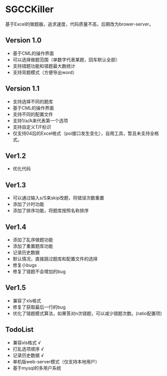 # SGCCKiller
基于Excel的做题器，追求速度，代码质量不高，后期改为brower-server。
## Version 1.0
- 基于CML的操作界面
- 可以选择做题范围（单数字代表某题，回车默认全部）
- 支持错题功能和错题最大数统计
- 支持背题模式（方便导出word）
## Version 1.1
- 支持选择不同的题库
- 基于CML的操作界面
- 支持不同的配置文件
- 支持1/a/A来代表第一个选项
- 支持自定义T/F标识
- 仅支持04后的Excel格式（poi接口发生变化），自用工具，暂且未支持全格式。 
## Ver1.2
- 优化代码
## Ver1.3
- 可以通过输入s/S来skip改题，将错误次数重置
- 添加了计时功能
- 添加了排序功能，将题库按照名称排序
## Ver1.4
- 添加了乱序做题功能
- 添加了重置题库功能
- 记录历史数据
- 默认情况，直接跳过题库和配置文件的选择
- 修复小bugs
- 修复了错题不会增加的bug
## Ver1.5
- 兼容了xls格式
- 修复了获取最后一行的bug
- 优化了错题模式算法，如果答对n次错题，可以减少错题次数。(ratio配置项)
## TodoList
- 兼容xls格式 √
- 打乱选项顺序 √
- 记录历史数据 √
- 单机版web-server模式（仅支持本地用户）
- 基于mysql的多用户系统
